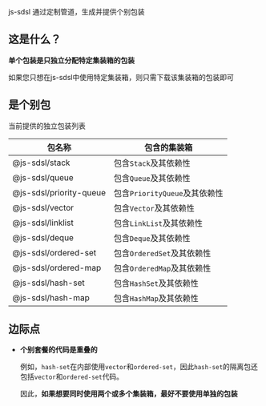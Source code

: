js-sdsl 通过定制管道，生成并提供个别包装

## 这是什么？

**单个包装是只独立分配特定集装箱的包装**

如果您只想在js-sdsl中使用特定集装箱，则只需下载该集装箱的包装即可

## 是个别包

当前提供的独立包装列表

| 包名称 | 包含的集装箱 |
| --- | --- |
| @js-sdsl/stack | 包含`Stack`及其依赖性 |
| @js-sdsl/queue | 包含`Queue`及其依赖性 |
| @js-sdsl/priority-queue | 包含`PriorityQueue`及其依赖性 |
| @js-sdsl/vector | 包含`Vector`及其依赖性 |
| @js-sdsl/linklist | 包含`LinkList`及其依赖性 |
| @js-sdsl/deque | 包含`Deque`及其依赖性 |
| @js-sdsl/ordered-set | 包含`OrderedSet`及其依赖性 |
| @js-sdsl/ordered-map | 包含`OrderedMap`及其依赖性 |
| @js-sdsl/hash-set | 包含`HashSet`及其依赖性 |
| @js-sdsl/hash-map | 包含`HashMap`及其依赖性 |

## 边际点

 - **个别套餐的代码是重叠的**
   
   例如，`hash-set`在内部使用`vector`和`ordered-set`，因此`hash-set`的隔离包还包括`vector`和`ordered-set`代码。
   
   因此，**如果想要同时使用两个或多个集装箱，最好不要使用单独的包装**
